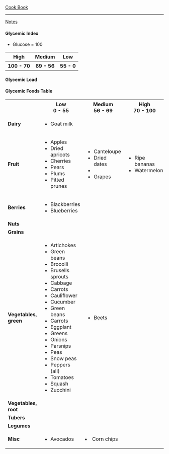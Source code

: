 [Cook Book](https://github.com/vmsmith/CookBook/blob/master/README.md)  

-----  

[Notes](https://github.com/vmsmith/CookBook/blob/master/notes.md)   

#### Glycemic Index   

* Glucose = 100  
<table>
  <tr><th>High</th><th>Medium</th><th>Low</th></tr>
   <tr><th>100 - 70</th><th>69 - 56</th><th>55 - 0</th></tr>
</table>


#### Glycemic Load

#### Glycemic Foods Table   

<table>
  <tr><th></th><th>Low<br>0 - 55</th><th>Medium<br>56 - 69</th><th>High<br>70 - 100</th></tr>
  <tr><td><b>Dairy</td><td><ul><li>Goat milk</td><td></td><td></td><td></td></tr>
  <tr><td><b>Fruit</td>
    <td><ul><li>Apples<li>Dried apricots<li>Cherries<li>Pears<li>Plums<li>Pitted prunes</td>
    <td><ul><li>Canteloupe<li>Dried dates<li><li>Grapes</td>
    <td><ul><li>Ripe bananas<li>Watermelon</td>
    </tr>
  <tr><td><b>Berries</td>
    <td><ul><li>Blackberries<li>Blueberries</td>
    <td></td>
    <td></td>
    <td></td></tr>
  <tr><td><b>Nuts</td><td></td><td></td><td></td><td></td></tr>
  <tr><td><b>Grains</td><td></td><td></td><td></td><td></td></tr>
  <tr><td><b>Vegetables, green</td>
    <td><ul><li>Artichokes<li>Green beans<li>Brocolli<li>Brusells sprouts<li>Cabbage<li>Carrots<li>Cauliflower<li>Cucumber<li>Green beans<li>Carrots<li>Eggplant<li>Greens<li>Onions<li>Parsnips<li>Peas<li>Snow peas<li>Peppers (all)<li>Tomatoes<li>Squash<li>Zucchini</td>
    <td><ul><li>Beets</td>
    <td></td>
    <td></td></tr>
  <tr><td><b>Vegetables, root</td><td></td><td></td><td></td><td></td></tr>
  <tr><td><b>Tubers</td><td></td><td></td><td></td><td></td></tr>  
  <tr><td><b>Legumes</td><td></td><td></td><td></td><td></td></tr>
  <tr><td><b>Misc</td><td><ul><li>Avocados</td><td><li>Corn chips</td><td></td><td></td></tr>
</table>
